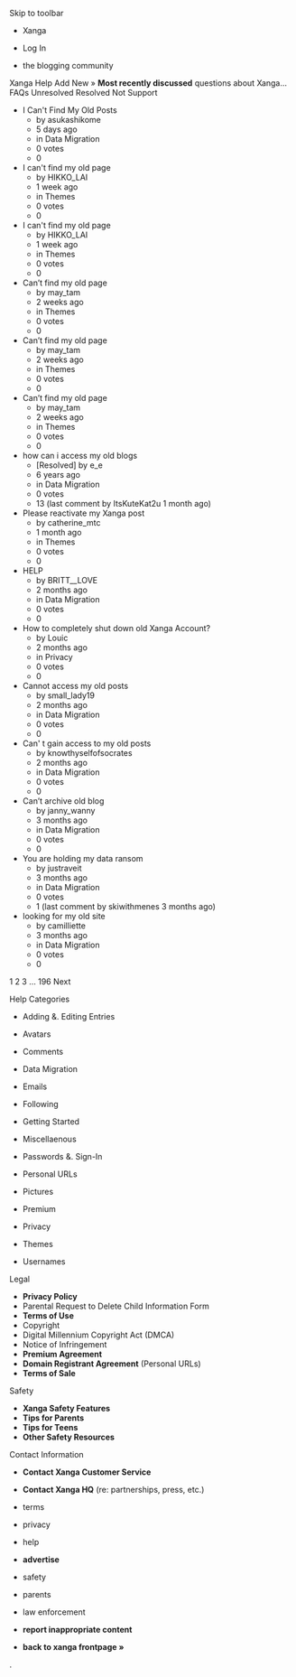 Skip to toolbar

*   Xanga

*   Log In

*   the blogging community

Xanga Help Add New » **Most recently discussed** questions about Xanga… FAQs Unresolved Resolved Not Support

*   I Can't Find My Old Posts
    *   by asukashikome
    *   5 days ago
    *   in Data Migration
    *   0 votes
    *   0
*   I can't find my old page
    *   by HIKKO\_LAI
    *   1 week ago
    *   in Themes
    *   0 votes
    *   0
*   I can't find my old page
    *   by HIKKO\_LAI
    *   1 week ago
    *   in Themes
    *   0 votes
    *   0
*   Can’t find my old page
    *   by may\_tam
    *   2 weeks ago
    *   in Themes
    *   0 votes
    *   0
*   Can’t find my old page
    *   by may\_tam
    *   2 weeks ago
    *   in Themes
    *   0 votes
    *   0
*   Can’t find my old page
    *   by may\_tam
    *   2 weeks ago
    *   in Themes
    *   0 votes
    *   0
*   how can i access my old blogs
    *   \[Resolved\] by e\_e
    *   6 years ago
    *   in Data Migration
    *   0 votes
    *   13 (last comment by ItsKuteKat2u 1 month ago)
*   Please reactivate my Xanga post
    *   by catherine\_mtc
    *   1 month ago
    *   in Themes
    *   0 votes
    *   0
*   HELP
    *   by BRITT\_\_LOVE
    *   2 months ago
    *   in Data Migration
    *   0 votes
    *   0
*   How to completely shut down old Xanga Account?
    *   by Louic
    *   2 months ago
    *   in Privacy
    *   0 votes
    *   0
*   Cannot access my old posts
    *   by small\_lady19
    *   2 months ago
    *   in Data Migration
    *   0 votes
    *   0
*   Can' t gain access to my old posts
    *   by knowthyselfofsocrates
    *   2 months ago
    *   in Data Migration
    *   0 votes
    *   0
*   Can’t archive old blog
    *   by janny\_wanny
    *   3 months ago
    *   in Data Migration
    *   0 votes
    *   0
*   You are holding my data ransom
    *   by justraveit
    *   3 months ago
    *   in Data Migration
    *   0 votes
    *   1 (last comment by skiwithmenes 3 months ago)
*   looking for my old site
    *   by camilliette
    *   3 months ago
    *   in Data Migration
    *   0 votes
    *   0

1 2 3 ... 196 Next

Help Categories

*   Adding &. Editing Entries
*   Avatars
*   Comments
*   Data Migration
*   Emails
*   Following
*   Getting Started
*   Miscellaenous

*   Passwords &. Sign-In
*   Personal URLs
*   Pictures
*   Premium
*   Privacy
*   Themes
*   Usernames

Legal

*   **Privacy Policy**
*   Parental Request to Delete Child Information Form
*   **Terms of Use**
*   Copyright
*   Digital Millennium Copyright Act (DMCA)
*   Notice of Infringement
*   **Premium Agreement**
*   **Domain Registrant Agreement** (Personal URLs)
*   **Terms of Sale**

Safety

*   **Xanga Safety Features**
*   **Tips for Parents**
*   **Tips for Teens**
*   **Other Safety Resources**

Contact Information

*   **Contact Xanga Customer Service**
*   **Contact Xanga HQ** (re: partnerships, press, etc.)

*   terms
*   privacy
*   help
*   **advertise**

*   safety
*   parents
*   law enforcement
*   **report inappropriate content**

*   **back to xanga frontpage »**

<img src="http://pixel.quantserve.com/pixel/p-87h-iNOVooym2.gif" style="display: none" height="1" width="1" alt="Quantcast"/>.